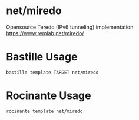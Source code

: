 # net/miredo
Opensource Teredo (IPv6 tunneling) implementation
https://www.remlab.net/miredo/

# Bastille Usage
```shell
bastille template TARGET net/miredo
```

# Rocinante Usage
```shell
rocinante template net/miredo
```
